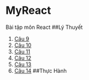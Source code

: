 # MyReact
Bài tập môn React
##Lý Thuyết
1. [Câu 9](https://codepen.io/CaThiKimNgan/pen/LYrZLXE)
2. [Câu 10](https://codepen.io/CaThiKimNgan/pen/BaVWaBv)
3. [Câu 11](https://codepen.io/CaThiKimNgan/pen/PoapVzm)
4. [Câu 12](https://codepen.io/CaThiKimNgan/pen/JjZWxxK)
5. [Câu 13](https://codepen.io/CaThiKimNgan/pen/xxzqBpL)
6. [Câu 14](https://codepen.io/CaThiKimNgan/pen/QWxqaWz)
##Thực Hành
